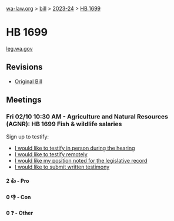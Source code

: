 [wa-law.org](/) > [bill](/bill/) > [2023-24](/bill/2023-24/) > [HB 1699](/bill/2023-24/hb/1699/)

# HB 1699
[leg.wa.gov](https://app.leg.wa.gov/billsummary?BillNumber=1699&Year=2023&Initiative=false)

## Revisions
* [Original Bill](1/)

## Meetings
### Fri 02/10 10:30 AM - Agriculture and Natural Resources (AGNR): HB 1699 Fish & wildlife salaries
Sign up to testify:
* [I would like to testify in person during the hearing](https://app.leg.wa.gov/csi/Testifier/Add?chamber=House&mId=30650&aId=151080&caId=21185&tId=1)
* [I would like to testify remotely](https://app.leg.wa.gov/csi/Testifier/Add?chamber=House&mId=30650&aId=151080&caId=21185&tId=2)
* [I would like my position noted for the legislative record](https://app.leg.wa.gov/csi/Testifier/Add?chamber=House&mId=30650&aId=151080&caId=21185&tId=3)
* [I would like to submit written testimony](https://app.leg.wa.gov/csi/Testifier/Add?chamber=House&mId=30650&aId=151080&caId=21185&tId=4)

#### 2 👍 - Pro

#### 0 👎 - Con

#### 0 ❓ - Other
